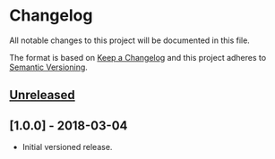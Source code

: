 # Changelog

All notable changes to this project will be documented in this file.

The format is based on [Keep a Changelog](http://keepachangelog.com/en/1.0.0/)
and this project adheres to [Semantic Versioning](http://semver.org/spec/v2.0.0.html).

## [Unreleased]

## [1.0.0] - 2018-03-04

- Initial versioned release.

[Unreleased]: https://github.com/Calinou/godot-mlp-models/compare/v1.0.0...HEAD
